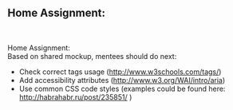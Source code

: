 
<h2>Home Assignment: </h2><br>



Home Assignment: <br>
Based on shared mockup, mentees should do next:<br>
- Check correct tags usage (http://www.w3schools.com/tags/)<br>
- Add accessibility attributes (http://www.w3.org/WAI/intro/aria)<br>
- Use common CSS code styles (examples could be found here: http://habrahabr.ru/post/235851/ )<br>



